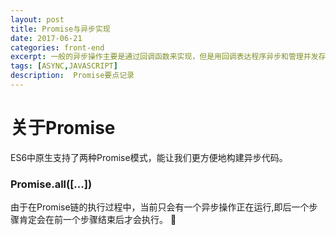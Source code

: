 ```yaml
---
layout: post
title: Promise与异步实现
date: 2017-06-21
categories: front-end
excerpt: 一般的异步操作主要是通过回调函数来实现，但是用回调表达程序异步和管理并发存在缺陷。Promise的出现可以很好地避免这些问题。
tags: [ASYNC,JAVASCRIPT]
description:  Promise要点记录
---
```

# 关于Promise
ES6中原生支持了两种Promise模式，能让我们更方便地构建异步代码。
### Promise.all([...])
由于在Promise链的执行过程中，当前只会有一个异步操作正在运行,即后一个步骤肯定会在前一个步骤结束后才会执行。
